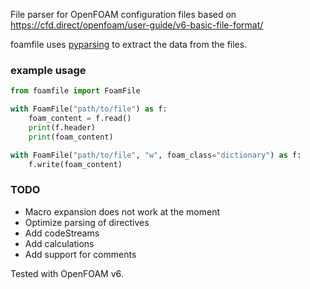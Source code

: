 File parser for OpenFOAM configuration files based on <https://cfd.direct/openfoam/user-guide/v6-basic-file-format/>

foamfile uses [pyparsing](https://github.com/pyparsing/pyparsing/) to extract the data from the files.

### example usage
```python
from foamfile import FoamFile

with FoamFile("path/to/file") as f:
    foam_content = f.read()
    print(f.header)
    print(foam_content)

with FoamFile("path/to/file", "w", foam_class="dictionary") as f:
    f.write(foam_content)
```

### TODO
* Macro expansion does not work at the moment
* Optimize parsing of directives
* Add codeStreams
* Add calculations
* Add support for comments

Tested with OpenFOAM v6.
